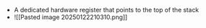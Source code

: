 - A dedicated hardware register that points to the top of the stack
- ![[Pasted image 20250122210310.png]]